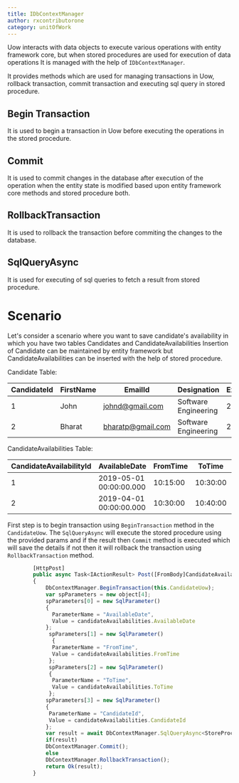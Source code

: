```yaml
---
title: IDbContextManager
author: rxcontributorone
category: unitOfWork
---
```


Uow interacts with data objects to execute various operations with entity framework core, but when stored procedures are used for execution of data operations It is managed with the help of `IDbContextManager`. 

It provides methods which are used for managing transactions in Uow, rollback transaction, commit transaction and executing sql query in stored procedure. 

## Begin Transaction
It is used to begin a transaction in Uow before executing the operations in the stored procedure.

## Commit
It is used to commit changes in the database after execution of the operation when the entity state is modified based upon entity framework core methods and stored procedure both.

## RollbackTransaction
It is used to rollback the transaction before commiting the changes to the database.

## SqlQueryAsync
It is used for executing of sql queries to fetch a result from stored procedure.

# Scenario
Let's consider a scenario where you want to save candidate's availability in which you have two tables Candidates and CandidateAvailabilities
Insertion of Candidate can be maintained by entity framework but CandidateAvailabilities can be inserted with the help of stored procedure.

Candidate Table:

| CandidateId | FirstName | EmailId | Designation | Experience |  
| ----------- | ----------- | ----------- | ----- | ------- | 
| 1 | John  | johnd@gmail.com | Software Engineering | 2 |
| 2 | Bharat | bharatp@gmail.com | Software Engineering | 2 |

CandidateAvailabilities Table:

| CandidateAvailabilityId | AvailableDate | FromTime | ToTime | CandidateId |
| ----------- | ----------- | ----------- | -------- | ------ | 
| 1 | 2019-05-01 00:00:00.000  | 10:15:00 | 10:30:00 | 1 |
| 2 | 2019-04-01 00:00:00.000 | 10:30:00 | 10:40:00 | 2 |    

First step is to begin transaction using `BeginTransaction` method in the `CandidateUow`. The `SqlQueryAsync` will execute the stored procedure using the provided params and if the result then `Commit` method is executed which will save the details if not then it will rollback the transaction using  `RollbackTransaction` method.

```js
        [HttpPost]
        public async Task<IActionResult> Post([FromBody]CandidateAvailabilities candidateAvailabilities)
        {
            DbContextManager.BeginTransaction(this.CandidateUow);
            var spParameters = new object[4];
            spParameters[0] = new SqlParameter()
            {
              ParameterName = "AvailableDate",
              Value = candidateAvailabilities.AvailableDate
            };
             spParameters[1] = new SqlParameter()
              {
              ParameterName = "FromTime",
              Value = candidateAvailabilities.FromTime
             };
             spParameters[2] = new SqlParameter()
             {
              ParameterName = "ToTime",
              Value = candidateAvailabilities.ToTime
             };
            spParameters[3] = new SqlParameter()
            {
             ParameterName = "CandidateId",
             Value = candidateAvailabilities.CandidateId
            };
            var result = await DbContextManager.SqlQueryAsync<StoreProcResult>("EXEC [dbo].spInsertcandidateAvailabilities @AvailableDate,  @FromTime, @ToTime, @CandidateId", spParameters);
            if(result)
            DbContextManager.Commit();
            else
            DbContextManager.RollbackTransaction();
            return Ok(result);
        }

```



